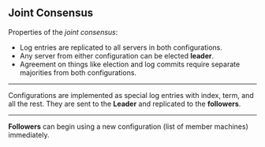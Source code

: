 ##  Joint Consensus

Properties of the _joint consensus_:

* Log entries are replicated to all servers in both configurations.
* Any server from either configuration can be elected **leader**.
* Agreement on things like election and log commits require separate majorities from both configurations.

***

Configurations are implemented as special log entries with index, term, and all the rest. They are sent to the **Leader** and replicated to the **followers**.

***

**Followers** can begin using a new configuration (list of member machines) immediately.
